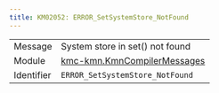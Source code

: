 ```yaml
---
title: KM02052: ERROR_SetSystemStore_NotFound
---
```


|            |           |
|------------|---------- |
| Message    | System store in set\(\) not found |
| Module     | [kmc-kmn.KmnCompilerMessages](kmc-kmn.kmncompilermessages) |
| Identifier | `ERROR_SetSystemStore_NotFound` |


